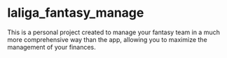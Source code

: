 # laliga_fantasy_manage
This is a personal project created to manage your fantasy team in a much more comprehensive way than the app, allowing you to maximize the management of your finances.

